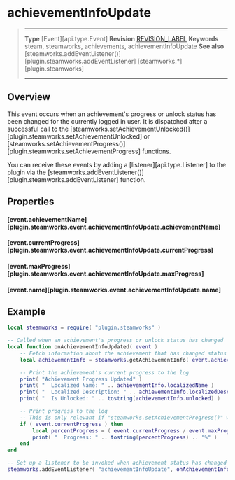 # achievementInfoUpdate

> --------------------- ------------------------------------------------------------------------------------------
> __Type__              [Event][api.type.Event]
> __Revision__          [REVISION_LABEL](REVISION_URL)
> __Keywords__          steam, steamworks, achievements, achievementInfoUpdate
> __See also__          [steamworks.addEventListener()][plugin.steamworks.addEventListener]
>                       [steamworks.*][plugin.steamworks]
> --------------------- ------------------------------------------------------------------------------------------

## Overview

This event occurs when an achievement's progress or unlock status has been changed for the currently logged in user. It is dispatched after a successful call to the [steamworks.setAchievementUnlocked()][plugin.steamworks.setAchievementUnlocked] or [steamworks.setAchievementProgress()][plugin.steamworks.setAchievementProgress] functions.

You can receive these events by adding a [listener][api.type.Listener] to the plugin via the [steamworks.addEventListener()][plugin.steamworks.addEventListener] function.


## Properties

#### [event.achievementName][plugin.steamworks.event.achievementInfoUpdate.achievementName]

#### [event.currentProgress][plugin.steamworks.event.achievementInfoUpdate.currentProgress]

#### [event.maxProgress][plugin.steamworks.event.achievementInfoUpdate.maxProgress]

#### [event.name][plugin.steamworks.event.achievementInfoUpdate.name]


## Example

``````lua
local steamworks = require( "plugin.steamworks" )

-- Called when an achievement's progress or unlock status has changed
local function onAchievementInfoUpdated( event )
	-- Fetch information about the achievement that has changed status
	local achievementInfo = steamworks.getAchievementInfo( event.achievementName )

	-- Print the achievement's current progress to the log
	print( "Achievement Progress Updated" )
	print( "  Localized Name: " .. achievementInfo.localizedName )
	print( "  Localized Description: " .. achievementInfo.localizedDescription )
	print( "  Is Unlocked: " .. tostring(achievementInfo.unlocked) )

	-- Print progress to the log
	-- This is only relevant if "steamworks.setAchievementProgress()" was called
	if ( event.currentProgress ) then
		local percentProgress = ( event.currentProgress / event.maxProgress ) * 100
		print( "  Progress: " .. tostring(percentProgress) .. "%" )
	end
end

-- Set up a listener to be invoked when achievement status has changed
steamworks.addEventListener( "achievementInfoUpdate", onAchievementInfoUpdated )
``````
